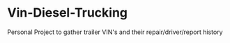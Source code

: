 # Vin-Diesel-Trucking
Personal Project to gather trailer VIN's and their repair/driver/report history
